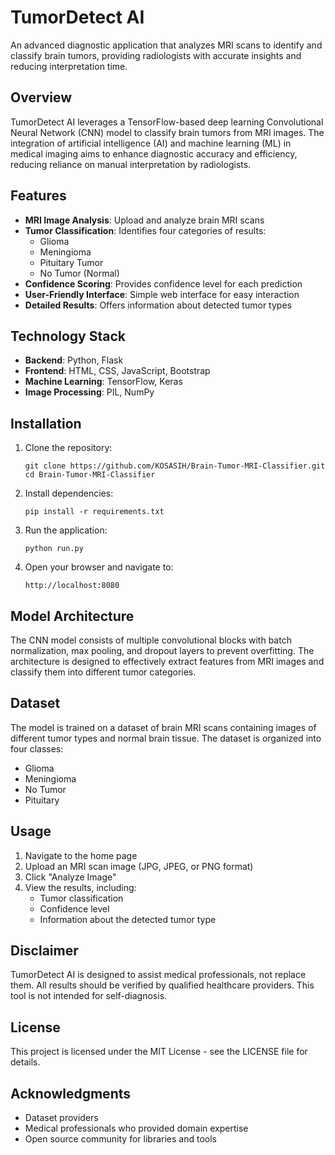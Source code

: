 # TumorDetect AI

An advanced diagnostic application that analyzes MRI scans to identify and classify brain tumors, providing radiologists with accurate insights and reducing interpretation time.

## Overview

TumorDetect AI leverages a TensorFlow-based deep learning Convolutional Neural Network (CNN) model to classify brain tumors from MRI images. The integration of artificial intelligence (AI) and machine learning (ML) in medical imaging aims to enhance diagnostic accuracy and efficiency, reducing reliance on manual interpretation by radiologists.

## Features

- **MRI Image Analysis**: Upload and analyze brain MRI scans
- **Tumor Classification**: Identifies four categories of results:
  - Glioma
  - Meningioma
  - Pituitary Tumor
  - No Tumor (Normal)
- **Confidence Scoring**: Provides confidence level for each prediction
- **User-Friendly Interface**: Simple web interface for easy interaction
- **Detailed Results**: Offers information about detected tumor types

## Technology Stack

- **Backend**: Python, Flask
- **Frontend**: HTML, CSS, JavaScript, Bootstrap
- **Machine Learning**: TensorFlow, Keras
- **Image Processing**: PIL, NumPy

## Installation

1. Clone the repository:
   ```
   git clone https://github.com/KOSASIH/Brain-Tumor-MRI-Classifier.git
   cd Brain-Tumor-MRI-Classifier
   ```

2. Install dependencies:
   ```
   pip install -r requirements.txt
   ```

3. Run the application:
   ```
   python run.py
   ```

4. Open your browser and navigate to:
   ```
   http://localhost:8080
   ```

## Model Architecture

The CNN model consists of multiple convolutional blocks with batch normalization, max pooling, and dropout layers to prevent overfitting. The architecture is designed to effectively extract features from MRI images and classify them into different tumor categories.

## Dataset

The model is trained on a dataset of brain MRI scans containing images of different tumor types and normal brain tissue. The dataset is organized into four classes:
- Glioma
- Meningioma
- No Tumor
- Pituitary

## Usage

1. Navigate to the home page
2. Upload an MRI scan image (JPG, JPEG, or PNG format)
3. Click "Analyze Image"
4. View the results, including:
   - Tumor classification
   - Confidence level
   - Information about the detected tumor type

## Disclaimer

TumorDetect AI is designed to assist medical professionals, not replace them. All results should be verified by qualified healthcare providers. This tool is not intended for self-diagnosis.

## License

This project is licensed under the MIT License - see the LICENSE file for details.

## Acknowledgments

- Dataset providers
- Medical professionals who provided domain expertise
- Open source community for libraries and tools